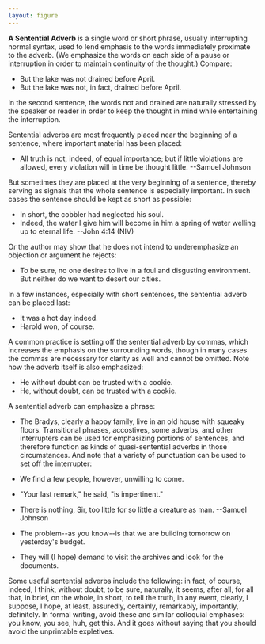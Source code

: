 ```yaml
---
layout: figure
---
```


**A Sentential Adverb** is a single word or short phrase, usually interrupting normal syntax, used to lend emphasis to the words immediately proximate to the adverb. (We emphasize the words on each side of a pause or interruption in order to maintain continuity of the thought.) Compare:

- But the lake was not drained before April.
- But the lake was not, in fact, drained before April.

In the second sentence, the words not and drained are naturally stressed by the speaker or reader in order to keep the thought in mind while entertaining the interruption.  
 
Sentential adverbs are most frequently placed near the beginning of a sentence, where important material has been placed:

- All truth is not, indeed, of equal importance; but if little violations are allowed, every violation will in time be thought little. --Samuel Johnson

But sometimes they are placed at the very beginning of a sentence, thereby serving as signals that the whole sentence is especially important. In such cases the sentence should be kept as short as possible:

- In short, the cobbler had neglected his soul.
- Indeed, the water I give him will become in him a spring of water welling up to eternal life. --John 4:14 (NIV)

Or the author may show that he does not intend to underemphasize an objection or argument he rejects:

- To be sure, no one desires to live in a foul and disgusting environment. But neither do we want to desert our cities.

In a few instances, especially with short sentences, the sentential adverb can be placed last:

- It was a hot day indeed.
- Harold won, of course.

A common practice is setting off the sentential adverb by commas, which increases the emphasis on the surrounding words, though in many cases the commas are necessary for clarity as well and cannot be omitted. Note how the adverb itself is also emphasized:

- He without doubt can be trusted with a cookie.
- He, without doubt, can be trusted with a cookie.

A sentential adverb can emphasize a phrase:

- The Bradys, clearly a happy family, live in an old house with squeaky floors.
Transitional phrases, accostives, some adverbs, and other interrupters can be used for emphasizing portions of sentences, and therefore function as kinds of quasi-sentential adverbs in those circumstances. And note that a variety of punctuation can be used to set off the interrupter:

- We find a few people, however, unwilling to come.
- "Your last remark," he said, "is impertinent."
- There is nothing, Sir, too little for so little a creature as man. --Samuel Johnson
- The problem--as you know--is that we are building tomorrow on yesterday's budget.
- They will (I hope) demand to visit the archives and look for the documents.  

Some useful sentential adverbs include the following: in fact, of course, indeed, I think, without doubt, to be sure, naturally, it seems, after all, for all that, in brief, on the whole, in short, to tell the truth, in any event, clearly, I suppose, I hope, at least, assuredly, certainly, remarkably, importantly, definitely. In formal writing, avoid these and similar colloquial emphases: you know, you see, huh, get this. And it goes without saying that you should avoid the unprintable expletives.